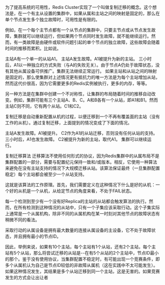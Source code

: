 为了提高系统的可用性，Redis Cluster实现了一个叫做复制迁移的概念。这个想法是，在一个有主从设置的集群中，如果从属和主站之间的映射是固定的，那么在单个节点发生多个独立故障时，可用性是有限的。

例如，在一个每个主节点都有一个从节点的集群中，只要主节点或从节点发生故障，集群就可以继续运行，但如果两个节点同时发生故障，就不能继续运行。然而，有一类故障是由硬件或软件问题引起的单个节点的独立故障，这些故障会随着时间的推移而累积。比如说。

主站A有一个单一的从站A1。
主站A发生故障。A1被提升为新的主站。
三小时后，A1以一种独立的方式失败（与A的失败无关）。由于节点A仍处于故障状态，没有其他从属设备可供推广。集群无法继续正常运行。
如果主站和从站之间的映射是固定的，那么使集群对上述情况更有抵抗力的唯一方法是为每个主站增加从站，然而这代价很高，因为它需要更多的Redis实例被执行，更多的内存，等等。

另一种方法是在集群中创建一个不对称性，让集群的布局随着时间的推移自动改变。例如，集群可能有三个主站A、B、C。A和B各有一个从站，即A1和B1。然而主站C则不同，它有两个从站。C1和C2。

复制迁移是自动重新配置从机的过程，以便迁移到一个不再有覆盖面的主站（没有工作的从机）。通过复制迁移，上面提到的情况变成了下面的情况。

主站A发生故障。A1被提升。
C2作为A1的从站迁移，否则没有任何从站的支持。
三小时后，A1也发生故障。
C2被提升为新的主站，取代A1。
集群可以继续运行。

复制迁移算法
迁移算法不使用任何形式的协议，因为Redis集群中的从属布局不是集群配置的一部分，需要与配置纪元保持一致和/或版本。相反，它使用一种算法来避免在没有主站支持的情况下大规模迁移从站。该算法保证最终（一旦集群配置稳定）每个主站都会被至少一个从站支持。

这就是该算法的工作原理。首先，我们需要定义在这种情况下什么是好的从机：一个好的从机是一个从机，从给定节点的角度来看，不处于FAIL状态。

每一个检测到至少有一个没有好Replica的主站的从站都会触发算法的执行。然而，在所有检测到这种情况的从站中，只有一个子集应该采取行动。这个子集实际上通常是一个从属机构，除非不同的从属机构在某一时刻对其他节点的故障状态有稍微不同的看法。

采取行动的从属设备是拥有最大数量的连接从属设备的主设备，它不处于故障状态，并且拥有最小的节点ID。

因此，举例来说，如果有10个主站，每个主站有1个从站，还有2个主站，每个主站有5个从站，那么将尝试迁移的从站是--在有5个从站的2个主站中，节点ID最小的那个。鉴于没有使用协议，当集群配置不稳定时，有可能出现一个竞赛条件，即多个从属机认为自己是节点ID较低的非故障从属机（这在实践中不太可能发生）。如果这种情况发生，其结果是多个从站迁移到同一个主站，这是无害的。如果竞赛发生的方式会让出让者 